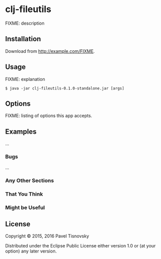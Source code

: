 # clj-fileutils

FIXME: description

## Installation

Download from http://example.com/FIXME.

## Usage

FIXME: explanation

    $ java -jar clj-fileutils-0.1.0-standalone.jar [args]

## Options

FIXME: listing of options this app accepts.

## Examples

...

### Bugs

...

### Any Other Sections
### That You Think
### Might be Useful

## License

Copyright © 2015, 2016 Pavel Tisnovsky

Distributed under the Eclipse Public License either version 1.0 or (at
your option) any later version.
